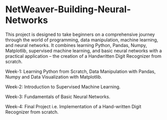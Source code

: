 # NetWeaver-Building-Neural-Networks
This project is designed to take beginners on a comprehensive journey through the world of programming, data manipulation, machine learning, and neural networks. It combines learning Python, Pandas, Numpy, Matplotlib, supervised machine learning, and basic neural networks with a practical application – the creation of a Handwritten Digit Recognizer from scratch.

Week-1: Learning Python from Scratch, Data Manipulation with Pandas, Numpy and Data Visualization with Matplotlib.

Week-2: Introduction to Supervised Machine Learning.

Week-3: Fundamentals of Basic Neural Networks.

Week-4: Final Project i.e. Implementation of a Hand-written Digit Recognizer from scratch.

